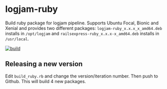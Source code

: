 # logjam-ruby

Build ruby package for logjam pipeline. Supports Ubuntu Focal, Bionic and Xenial and provides two
different packages: `logjam-ruby_x.x.x_x_amd64.deb` installs in `/opt/logjam` and
`railsexpress-ruby_x.x.x-x_amd64.deb` installs in `/usr/local`.

[![build](https://github.com/skaes/logjam-ruby/actions/workflows/build.yml/badge.svg)](https://github.com/skaes/logjam-ruby/actions/workflows/build.yml)


## Releasing a new version

Edit `build_ruby.rb` and change the version/iteration number. Then push to Github. This
will build 4 new packages.
